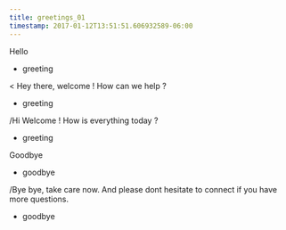 ```yaml
---
title: greetings_01
timestamp: 2017-01-12T13:51:51.606932589-06:00
---
```


Hello
* greeting

< Hey there, welcome ! How can we help ?
* greeting

/Hi Welcome ! How is everything today ?
* greeting

Goodbye
* goodbye

/Bye bye, take care now.  And please dont hesitate to connect if you have more questions.
* goodbye
